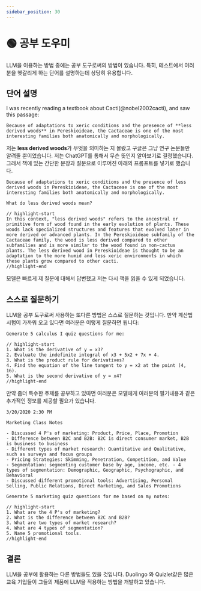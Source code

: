 ```yaml
---
sidebar_position: 30
---
```


# 🟢 공부 도우미

LLM을 이용하는 방법 중에는 공부 도구로써의 방법이 있습니다. 특히, 테스트에서 여러분을 헷갈리게 하는 단어를 설명하는데 상당히 유용합니다.

## 단어 설명

I was recently reading a textbook about Cacti(@nobel2002cacti), and saw this passage:

```text
Because of adaptations to xeric conditions and the presence of **less derived woods** in Pereskioideae, the Cactaceae is one of the most interesting families both anatomically and morphologically. 
```

저는 **less derived woods**가 무엇을 의미하는 지 몰랐고 구글은 그냥 연구 논문들만 알려줄 뿐이었습니다. 저는 ChatGPT를 통해서 무슨 뜻인지 알아보기로 결정했습니다. 그래서 책에 있는 간단한 문장과 질문으로 이루어진 아래의 프롬프트를 넣기로 했습니다.

```text
Because of adaptations to xeric conditions and the presence of less derived woods in Pereskioideae, the Cactaceae is one of the most interesting families both anatomically and morphologically. 

What do less derived woods mean?

// highlight-start
In this context, "less derived woods" refers to the ancestral or primitive form of wood found in the early evolution of plants. These woods lack specialized structures and features that evolved later in more derived or advanced plants. In the Pereskioideae subfamily of the Cactaceae family, the wood is less derived compared to other subfamilies and is more similar to the wood found in non-cactus plants. The less derived wood in Pereskioideae is thought to be an adaptation to the more humid and less xeric environments in which these plants grow compared to other cacti.
//highlight-end
```

모델은 빠르게 제 질문에 대해서 답변했고 저는 다시 책을 읽을 수 있게 되었습니다.

## 스스로 질문하기

LLM을 공부 도구로써 사용하는 또다른 방법은 스스로 질문하는 것입니다. 만약 계산법 시험이 가까워 오고 있다면 여러분은 이렇게 질문하면 됩니다:

```text
Generate 5 calculus I quiz questions for me:

// highlight-start
1. What is the derivative of y = x3?
2. Evaluate the indefinite integral of x3 + 5x2 + 7x + 4.
3. What is the product rule for derivatives?
4. Find the equation of the line tangent to y = x2 at the point (4, 16).
5. What is the second derivative of y = x4?
//highlight-end
```

만약 좀더 특수한 주제를 공부하고 있따면 여러분은 모델에게 여러분의 필기내용과 같은 추가적인 정보를 제공할 필요가 있습니다.

```text
3/20/2020 2:30 PM

Marketing Class Notes

- Discussed 4 P's of marketing: Product, Price, Place, Promotion
- Difference between B2C and B2B: B2C is direct consumer market, B2B is business to business
- Different types of market research: Quantitative and Qualitative, such as surveys and focus groups
- Pricing Strategies: Skimming, Penetration, Competition, and Value
- Segmentation: segmenting customer base by age, income, etc. - 4 types of segmentation: Demographic, Geographic, Psychographic, and Behavioral
- Discussed different promotional tools: Advertising, Personal Selling, Public Relations, Direct Marketing, and Sales Promotions

Generate 5 marketing quiz questions for me based on my notes:

// highlight-start
1. What are the 4 P's of marketing?
2. What is the difference between B2C and B2B?
3. What are two types of market research?
4. What are 4 types of segmentation?
5. Name 5 promotional tools.
//highlight-end
```

## 결론

LLM을 공부에 활용하는 다른 방법들도 있을 것입니다. Duolingo 와 Quizlet같은 많은 교육 기업들이 그들의 제품에 LLM을 적용하는 방법을 개발하고 있습니다.